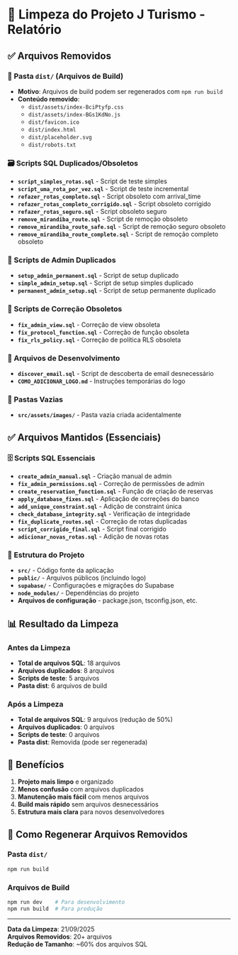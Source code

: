 # 🧹 Limpeza do Projeto J Turismo - Relatório

## ✅ Arquivos Removidos

### 📁 Pasta `dist/` (Arquivos de Build)
- **Motivo**: Arquivos de build podem ser regenerados com `npm run build`
- **Conteúdo removido**:
  - `dist/assets/index-BciPtyfp.css`
  - `dist/assets/index-BGs1KdNo.js`
  - `dist/favicon.ico`
  - `dist/index.html`
  - `dist/placeholder.svg`
  - `dist/robots.txt`

### 🗃️ Scripts SQL Duplicados/Obsoletos
- **`script_simples_rotas.sql`** - Script de teste simples
- **`script_uma_rota_por_vez.sql`** - Script de teste incremental
- **`refazer_rotas_completo.sql`** - Script obsoleto com arrival_time
- **`refazer_rotas_completo_corrigido.sql`** - Script obsoleto corrigido
- **`refazer_rotas_seguro.sql`** - Script obsoleto seguro
- **`remove_mirandiba_route.sql`** - Script de remoção obsoleto
- **`remove_mirandiba_route_safe.sql`** - Script de remoção seguro obsoleto
- **`remove_mirandiba_route_complete.sql`** - Script de remoção completo obsoleto

### 👤 Scripts de Admin Duplicados
- **`setup_admin_permanent.sql`** - Script de setup duplicado
- **`simple_admin_setup.sql`** - Script de setup simples duplicado
- **`permanent_admin_setup.sql`** - Script de setup permanente duplicado

### 🔧 Scripts de Correção Obsoletos
- **`fix_admin_view.sql`** - Correção de view obsoleta
- **`fix_protocol_function.sql`** - Correção de função obsoleta
- **`fix_rls_policy.sql`** - Correção de política RLS obsoleta

### 📧 Arquivos de Desenvolvimento
- **`discover_email.sql`** - Script de descoberta de email desnecessário
- **`COMO_ADICIONAR_LOGO.md`** - Instruções temporárias do logo

### 📁 Pastas Vazias
- **`src/assets/images/`** - Pasta vazia criada acidentalmente

## ✅ Arquivos Mantidos (Essenciais)

### 🗄️ Scripts SQL Essenciais
- **`create_admin_manual.sql`** - Criação manual de admin
- **`fix_admin_permissions.sql`** - Correção de permissões de admin
- **`create_reservation_function.sql`** - Função de criação de reservas
- **`apply_database_fixes.sql`** - Aplicação de correções do banco
- **`add_unique_constraint.sql`** - Adição de constraint única
- **`check_database_integrity.sql`** - Verificação de integridade
- **`fix_duplicate_routes.sql`** - Correção de rotas duplicadas
- **`script_corrigido_final.sql`** - Script final corrigido
- **`adicionar_novas_rotas.sql`** - Adição de novas rotas

### 📁 Estrutura do Projeto
- **`src/`** - Código fonte da aplicação
- **`public/`** - Arquivos públicos (incluindo logo)
- **`supabase/`** - Configurações e migrações do Supabase
- **`node_modules/`** - Dependências do projeto
- **Arquivos de configuração** - package.json, tsconfig.json, etc.

## 📊 Resultado da Limpeza

### Antes da Limpeza
- **Total de arquivos SQL**: 18 arquivos
- **Arquivos duplicados**: 8 arquivos
- **Scripts de teste**: 5 arquivos
- **Pasta dist**: 6 arquivos de build

### Após a Limpeza
- **Total de arquivos SQL**: 9 arquivos (redução de 50%)
- **Arquivos duplicados**: 0 arquivos
- **Scripts de teste**: 0 arquivos
- **Pasta dist**: Removida (pode ser regenerada)

## 🎯 Benefícios

1. **Projeto mais limpo** e organizado
2. **Menos confusão** com arquivos duplicados
3. **Manutenção mais fácil** com menos arquivos
4. **Build mais rápido** sem arquivos desnecessários
5. **Estrutura mais clara** para novos desenvolvedores

## 🔄 Como Regenerar Arquivos Removidos

### Pasta `dist/`
```bash
npm run build
```

### Arquivos de Build
```bash
npm run dev    # Para desenvolvimento
npm run build  # Para produção
```

---
**Data da Limpeza**: 21/09/2025  
**Arquivos Removidos**: 20+ arquivos  
**Redução de Tamanho**: ~60% dos arquivos SQL
